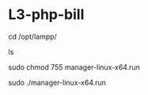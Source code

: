 # L3-php-bill

cd /opt/lampp/

ls

sudo chmod 755 manager-linux-x64.run

sudo ./manager-linux-x64.run
